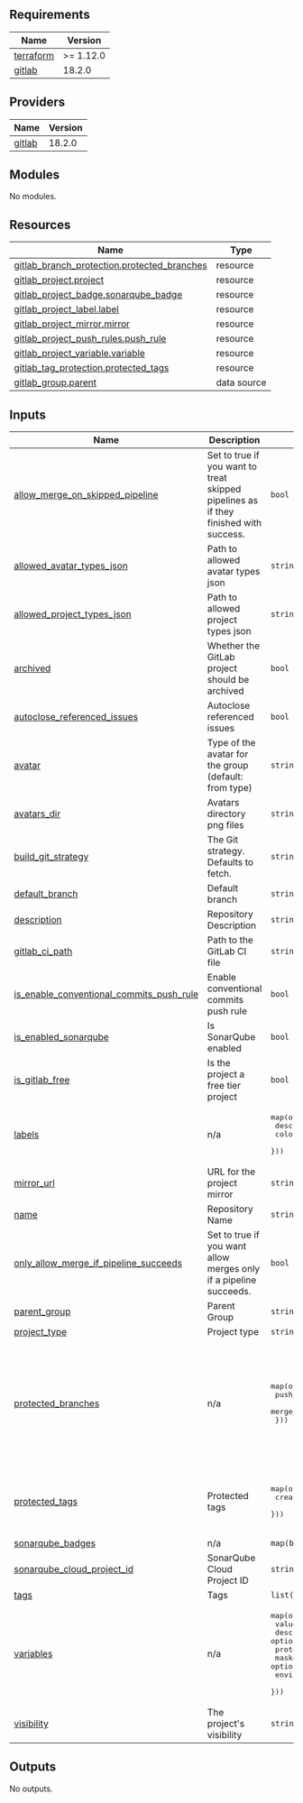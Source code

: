 <!-- BEGIN_TF_DOCS -->
## Requirements

| Name | Version |
|------|---------|
| <a name="requirement_terraform"></a> [terraform](#requirement\_terraform) | >= 1.12.0 |
| <a name="requirement_gitlab"></a> [gitlab](#requirement\_gitlab) | 18.2.0 |

## Providers

| Name | Version |
|------|---------|
| <a name="provider_gitlab"></a> [gitlab](#provider\_gitlab) | 18.2.0 |

## Modules

No modules.

## Resources

| Name | Type |
|------|------|
| [gitlab_branch_protection.protected_branches](https://registry.terraform.io/providers/gitlabhq/gitlab/18.2.0/docs/resources/branch_protection) | resource |
| [gitlab_project.project](https://registry.terraform.io/providers/gitlabhq/gitlab/18.2.0/docs/resources/project) | resource |
| [gitlab_project_badge.sonarqube_badge](https://registry.terraform.io/providers/gitlabhq/gitlab/18.2.0/docs/resources/project_badge) | resource |
| [gitlab_project_label.label](https://registry.terraform.io/providers/gitlabhq/gitlab/18.2.0/docs/resources/project_label) | resource |
| [gitlab_project_mirror.mirror](https://registry.terraform.io/providers/gitlabhq/gitlab/18.2.0/docs/resources/project_mirror) | resource |
| [gitlab_project_push_rules.push_rule](https://registry.terraform.io/providers/gitlabhq/gitlab/18.2.0/docs/resources/project_push_rules) | resource |
| [gitlab_project_variable.variable](https://registry.terraform.io/providers/gitlabhq/gitlab/18.2.0/docs/resources/project_variable) | resource |
| [gitlab_tag_protection.protected_tags](https://registry.terraform.io/providers/gitlabhq/gitlab/18.2.0/docs/resources/tag_protection) | resource |
| [gitlab_group.parent](https://registry.terraform.io/providers/gitlabhq/gitlab/18.2.0/docs/data-sources/group) | data source |

## Inputs

| Name | Description | Type | Default | Required |
|------|-------------|------|---------|:--------:|
| <a name="input_allow_merge_on_skipped_pipeline"></a> [allow\_merge\_on\_skipped\_pipeline](#input\_allow\_merge\_on\_skipped\_pipeline) | Set to true if you want to treat skipped pipelines as if they finished with success. | `bool` | `false` | no |
| <a name="input_allowed_avatar_types_json"></a> [allowed\_avatar\_types\_json](#input\_allowed\_avatar\_types\_json) | Path to allowed avatar types json | `string` | `""` | no |
| <a name="input_allowed_project_types_json"></a> [allowed\_project\_types\_json](#input\_allowed\_project\_types\_json) | Path to allowed project types json | `string` | `""` | no |
| <a name="input_archived"></a> [archived](#input\_archived) | Whether the GitLab project should be archived | `bool` | `false` | no |
| <a name="input_autoclose_referenced_issues"></a> [autoclose\_referenced\_issues](#input\_autoclose\_referenced\_issues) | Autoclose referenced issues | `bool` | `true` | no |
| <a name="input_avatar"></a> [avatar](#input\_avatar) | Type of the avatar for the group (default: from type) | `string` | `""` | no |
| <a name="input_avatars_dir"></a> [avatars\_dir](#input\_avatars\_dir) | Avatars directory png files | `string` | `""` | no |
| <a name="input_build_git_strategy"></a> [build\_git\_strategy](#input\_build\_git\_strategy) | The Git strategy. Defaults to fetch. | `string` | `"clone"` | no |
| <a name="input_default_branch"></a> [default\_branch](#input\_default\_branch) | Default branch | `string` | `""` | no |
| <a name="input_description"></a> [description](#input\_description) | Repository Description | `string` | n/a | yes |
| <a name="input_gitlab_ci_path"></a> [gitlab\_ci\_path](#input\_gitlab\_ci\_path) | Path to the GitLab CI file | `string` | `null` | no |
| <a name="input_is_enable_conventional_commits_push_rule"></a> [is\_enable\_conventional\_commits\_push\_rule](#input\_is\_enable\_conventional\_commits\_push\_rule) | Enable conventional commits push rule | `bool` | `false` | no |
| <a name="input_is_enabled_sonarqube"></a> [is\_enabled\_sonarqube](#input\_is\_enabled\_sonarqube) | Is SonarQube enabled | `bool` | `true` | no |
| <a name="input_is_gitlab_free"></a> [is\_gitlab\_free](#input\_is\_gitlab\_free) | Is the project a free tier project | `bool` | `true` | no |
| <a name="input_labels"></a> [labels](#input\_labels) | n/a | <pre>map(object({<br/>    description = string<br/>    color       = string<br/>  }))</pre> | `{}` | no |
| <a name="input_mirror_url"></a> [mirror\_url](#input\_mirror\_url) | URL for the project mirror | `string` | `""` | no |
| <a name="input_name"></a> [name](#input\_name) | Repository Name | `string` | n/a | yes |
| <a name="input_only_allow_merge_if_pipeline_succeeds"></a> [only\_allow\_merge\_if\_pipeline\_succeeds](#input\_only\_allow\_merge\_if\_pipeline\_succeeds) | Set to true if you want allow merges only if a pipeline succeeds. | `bool` | `true` | no |
| <a name="input_parent_group"></a> [parent\_group](#input\_parent\_group) | Parent Group | `string` | n/a | yes |
| <a name="input_project_type"></a> [project\_type](#input\_project\_type) | Project type | `string` | `""` | no |
| <a name="input_protected_branches"></a> [protected\_branches](#input\_protected\_branches) | n/a | <pre>map(object({<br/>    push_access_level  = string<br/>    merge_access_level = string<br/>  }))</pre> | <pre>{<br/>  "develop": {<br/>    "merge_access_level": "maintainer",<br/>    "push_access_level": "no one"<br/>  },<br/>  "main": {<br/>    "merge_access_level": "maintainer",<br/>    "push_access_level": "no one"<br/>  }<br/>}</pre> | no |
| <a name="input_protected_tags"></a> [protected\_tags](#input\_protected\_tags) | Protected tags | <pre>map(object({<br/>    create_access_level = string<br/>  }))</pre> | <pre>{<br/>  "v*": {<br/>    "create_access_level": "maintainer"<br/>  }<br/>}</pre> | no |
| <a name="input_sonarqube_badges"></a> [sonarqube\_badges](#input\_sonarqube\_badges) | n/a | `map(bool)` | `{}` | no |
| <a name="input_sonarqube_cloud_project_id"></a> [sonarqube\_cloud\_project\_id](#input\_sonarqube\_cloud\_project\_id) | SonarQube Cloud Project ID | `string` | `""` | no |
| <a name="input_tags"></a> [tags](#input\_tags) | Tags | `list(string)` | `[]` | no |
| <a name="input_variables"></a> [variables](#input\_variables) | n/a | <pre>map(object({<br/>    value             = string<br/>    description       = optional(string)<br/>    protected         = optional(bool)<br/>    masked            = optional(bool)<br/>    environment_scope = optional(string)<br/>  }))</pre> | `{}` | no |
| <a name="input_visibility"></a> [visibility](#input\_visibility) | The project's visibility | `string` | `"private"` | no |

## Outputs

No outputs.
<!-- END_TF_DOCS -->